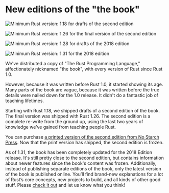 # New editions of the "the book"

![Minimum Rust version: 1.18](https://img.shields.io/badge/Minimum%20Rust%20Version-1.18-red.svg) for drafts of the second edition

![Minimum Rust version: 1.26](https://img.shields.io/badge/Minimum%20Rust%20Version-1.26-brightgreen.svg) for the final version of the second edition

![Minimum Rust version: 1.28](https://img.shields.io/badge/Minimum%20Rust%20Version-1.28-red.svg) for drafts of the 2018 edition

![Minimum Rust version: 1.31](https://img.shields.io/badge/Minimum%20Rust%20Version-1.31-brightgreen.svg) for the 2018 edition

We've distributed a copy of "The Rust Programming Language," affectionately
nicknamed "the book", with every version of Rust since Rust 1.0.

However, because it was written before Rust 1.0, it started showing its age.
Many parts of the book are vague, because it was written before the true
details were nailed down for the 1.0 release. It didn't do a fantastic job of
teaching lifetimes.

Starting with Rust 1.18, we shipped drafts of a second edition of the book.
The final version was shipped with Rust 1.26. The second edition is a complete
re-write from the ground up, using the last two years of knowledge we’ve
gained from teaching people Rust.

You can purchase [a printed version of the second edition from No Starch
Press](https://nostarch.com/Rust). Now that the print version has shipped, the
second edition is frozen.

As of 1.31, the book has been completely updated for the 2018 Edition release.
It's still pretty close to the second edition, but contains information about
newer features since the book's content was frozen. Additionally, instead of
publishing separate editions of the book, only the latest version of the book
is published online. You’ll find brand-new explanations for a lot of Rust’s
core concepts, new projects to build, and all kinds of other good stuff.
Please [check it out](https://doc.rust-lang.org/book/index.html) and let us
know what you think!
